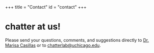 +++
title = "Contact"
id = "contact"
+++

# chatter at us!

Please send your questions, comments, and suggestions directly to [Dr. Marisa Casillas](mailto:mcasillas@uchicago.edu) or to [chatterlab@uchicago.edu](mailto:chatterlab@uchicago.edu).